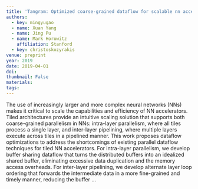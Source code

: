 ```yaml
---
title: 'Tangram: Optimized coarse-grained dataflow for scalable nn accelerators'
authors:
  - key: mingyugao
  - name: Xuan Yang
  - name: Jing Pu
  - name: Mark Horowitz
    affiliation: Stanford
  - key: christoskozyrakis
venue: preprint
year: 2019
date: 2019-04-01
doi: 
thumbnail: False
materials:
tags:
---
```

The use of increasingly larger and more complex neural networks (NNs) makes it critical to scale the capabilities and efficiency of NN accelerators. Tiled architectures provide an intuitive scaling solution that supports both coarse-grained parallelism in NNs: intra-layer parallelism, where all tiles process a single layer, and inter-layer pipelining, where multiple layers execute across tiles in a pipelined manner. This work proposes dataflow optimizations to address the shortcomings of existing parallel dataflow techniques for tiled NN accelerators. For intra-layer parallelism, we develop buffer sharing dataflow that turns the distributed buffers into an idealized shared buffer, eliminating excessive data duplication and the memory access overheads. For inter-layer pipelining, we develop alternate layer loop ordering that forwards the intermediate data in a more fine-grained and timely manner, reducing the buffer …
